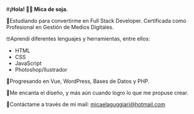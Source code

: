 #**¡Hola! 👋🏼 Mica de soja.**

💪Estudiando para convertirme en Full Stack Developer. Certificada como Profesional en Gestión de Medios Digitales.

🤓Aprendí diferentes lenguajes y herramientas, entre ellos:
* HTML
* CSS
* JavaScript
* Photoshop/Ilustrador

🧐Progresando en Vue, WordPress, Bases de Datos y PHP.

🌸Me encanta el diseño, y más aún cuando logro lo que me propuse crear.

📲Contáctame a través de mi mail: micaelaguggiari@hotmail.com
